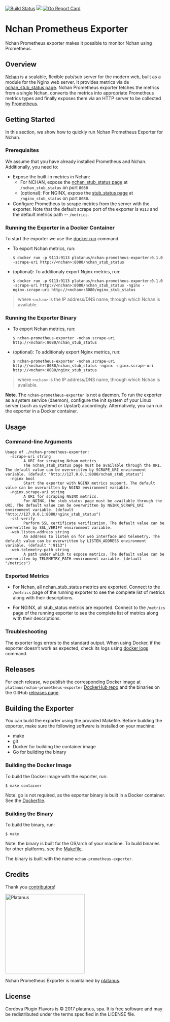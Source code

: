 [![Build Status](https://travis-ci.org/platanus/nchan-prometheus-exporter.svg?branch=master)](https://travis-ci.org/platanus/nchan-prometheus-exporter) [![](https://images.microbadger.com/badges/version/platanus/nchan-prometheus-exporter.svg)](https://microbadger.com/images/platanus/nchan-prometheus-exporter "Get your own version badge on microbadger.com") [![Go Report Card](https://goreportcard.com/badge/github.com/platanus/nchan-prometheus-exporter)](https://goreportcard.com/report/github.com/platanus/nchan-prometheus-exporter)

# Nchan Prometheus Exporter

Nchan Prometheus exporter makes it possible to monitor Nchan using Prometheus.

## Overview

[Nchan](http://nchan.io) is a scalable, flexible pub/sub server for the modern web, built as a module for the Nginx web server. It provides metrics via de [nchan_stub_status page](https://nchan.io/#nchan_stub_status-stats). Nchan Prometheus exporter fetches the metrics from a single Nchan, converts the metrics into appropriate Prometheus metrics types and finally exposes them via an HTTP server to be collected by [Prometheus](https://prometheus.io/).

## Getting Started

In this section, we show how to quickly run Nchan Prometheus Exporter for Nchan.

### Prerequisites

We assume that you have already installed Prometheus and Nchan. Additionally, you need to:
* Expose the built-in metrics in Nchan:
    * For NCHAN, expose the [nchan_stub_status page](https://nchan.io/#nchan_stub_status-stats) at `/nchan_stub_status` on port `8080`
    * (optional): For NGINX, expose the [stub_status page](http://nginx.org/en/docs/http/ngx_http_stub_status_module.html#stub_status) at `/nginx_stub_status` on port `8080`.
* Configure Prometheus to scrape metrics from the server with the exporter. Note that the default scrape port of the exporter is `9113` and the default metrics path -- `/metrics`.

### Running the Exporter in a Docker Container

To start the exporter we use the [docker run](https://docs.docker.com/engine/reference/run/) command.

* To export Nchan metrics, run:
    ```
    $ docker run -p 9113:9113 platanus/nchan-prometheus-exporter:0.1.0 -scrape-uri http://<nchan>:8080/nchan_stub_status
    ```

* (optional): To additionaly export Nginx metrics, run:
    ```
    $ docker run -p 9113:9113 platanus/nchan-prometheus-exporter:0.1.0 -scrape-uri http://<nchan>:8080/nchan_stub_status -nginx -nginx.scrape-uri http://<nchan>:8080/nginx_stub_status
    ```

> where `<nchan>` is the IP address/DNS name, through which Nchan is available.

### Running the Exporter Binary

* To export Nchan metrics, run:
    ```
    $ nchan-prometheus-exporter -nchan.scrape-uri http://<nchan>:8080/nchan_stub_status
    ```

* (optional): To additionaly export Nginx metrics, run:
    ```
    $ nchan-prometheus-exporter -nchan.scrape-uri http://<nchan>:8080/nchan_stub_status -nginx -nginx.scrape-uri http://<nchan>:8080/nginx_stub_status
    ```

> where `<nchan>` is the IP address/DNS name, through which Nchan is available.

**Note**. The `nchan-prometheus-exporter` is not a daemon. To run the exporter as a system service (daemon), configure the init system of your Linux server (such as systemd or Upstart) accordingly. Alternatively, you can run the exporter in a Docker container.

## Usage

### Command-line Arguments

```
Usage of ./nchan-prometheus-exporter:
  -scrape-uri string
        A URI for scraping Nchan metrics.
        The nchan_stub_status page must be available through the URI. The default value can be overwritten by SCRAPE_URI environment variable. (default "http://127.0.0.1:8080/nchan_stub_status")
  -nginx bool
        Start the exporter with NGINX metrics support. The default value can be overwritten by NGINX environment variable.
  -nginx.scrape-uri string
        A URI for scraping NGINX metrics.
        For NGINX, the stub_status page must be available through the URI. The default value can be overwritten by NGINX_SCRAPE_URI environment variable. (default "http://127.0.0.1:8080/nginx_stub_status")
  -ssl-verify
        Perform SSL certificate verification. The default value can be overwritten by SSL_VERIFY environment variable.
  -web.listen-address string
        An address to listen on for web interface and telemetry. The default value can be overwritten by LISTEN_ADDRESS environment variable. (default ":9113")
  -web.telemetry-path string
        A path under which to expose metrics. The default value can be overwritten by TELEMETRY_PATH environment variable. (default "/metrics")
```

### Exported Metrics

* For Nchan, all nchan_stub_status metrics are exported. Connect to the `/metrics` page of the running exporter to see the complete list of metrics along with their descriptions.

* For NGINX, all stub_status metrics are exported. Connect to the `/metrics` page of the running exporter to see the complete list of metrics along with their descriptions.

### Troubleshooting

The exporter logs errors to the standard output. When using Docker, if the exporter doesn’t work as expected, check its logs using [docker logs](https://docs.docker.com/engine/reference/commandline/logs/) command.

## Releases

For each release, we publish the corresponding Docker image at `platanus/nchan-prometheus-exporter` [DockerHub repo](https://hub.docker.com/r/platanus/nchan-prometheus-exporter/) and the binaries on the GitHub [releases page](https://github.com/platanus/nchan-prometheus-exporter/releases).

## Building the Exporter

You can build the exporter using the provided Makefile. Before building the exporter, make sure the following software is installed on your machine:
* make
* git
* Docker for building the container image
* Go for building the binary

### Building the Docker Image

To build the Docker image with the exporter, run:
```
$ make container
```

Note: go is not required, as the exporter binary is built in a Docker container. See the [Dockerfile](Dockerfile).

### Building the Binary

To build the binary, run:
```
$ make
```

Note: the binary is built for the OS/arch of your machine. To build binaries for other platforms, see the [Makefile](Makefile).

The binary is built with the name `nchan-prometheus-exporter`.

## Credits

Thank you [contributors](https://github.com/platanus/nchan-prometheus-exporter/graphs/contributors)!

<img src="http://platan.us/gravatar_with_text.png" alt="Platanus" width="250"/>

Nchan Prometheus Exporter is maintained by [platanus](http://platan.us).

## License

Cordova Plugin Flavors is © 2017 platanus, spa. It is free software and may be redistributed under the terms specified in the LICENSE file.
